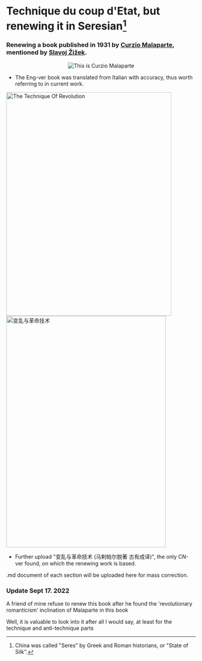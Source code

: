 # Technique du coup d'Etat, but renewing it in Seresian[^1]

### Renewing a book published in 1931 by [Curzio Malaparte](https://en.wikipedia.org/wiki/Curzio_Malaparte), mentioned by [Slavoj Žižek](https://en.wikipedia.org/wiki/Slavoj_%C5%BDi%C5%BEek).
<p align="center">
<img src="https://github.com/AlphabutwithoutBeta/Technique-du-coup-d-Etat-but-a-CN-review-version/blob/main/directory/Curzio_Malaparte.jpg" alt="This is Curzio Malaparte"/>
</p>

- The Eng-ver book was translated from Italian with accuracy, thus worth referring to in current work. 
<p>
<img src="https://github.com/AlphabutwithoutBeta/Technique-du-coup-d-Etat-but-a-CN-review-version/blob/main/directory/01462c3adf275d12d194df49d0f6e6c.jpg" alt="The Technique Of Revolution" height="595" width="439"/>
<img src="https://github.com/AlphabutwithoutBeta/Technique-du-coup-d-Etat-but-a-CN-review-version/blob/main/directory/62485aab6739bd97e1b78c02aa70c08.jpg" alt="变乱与革命技术" height="616" width="424"/>
</p>

- Further upload "变乱与革命技术 (马剌帕尔脱著 古有成译)", the only CN-ver found, on which the renewing work is based.

.md document of each section will be uploaded here for mass correction. 

### Update Sept 17. 2022
A friend of mine refuse to renew this book after he found the 'revolutionary romanticism' inclination of Malaparte in this book

Well, it is valuable to look into it after all I would say, at least for the technique and anti-technique parts
<br>

[^1]: China was called "Seres" by Greek and Roman historians, or "State of Silk".
